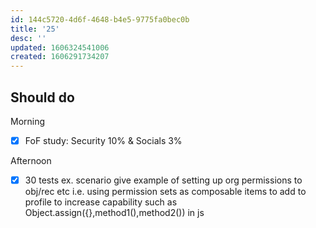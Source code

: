 ```yaml
---
id: 144c5720-4d6f-4648-b4e5-9775fa0bec0b
title: '25'
desc: ''
updated: 1606324541006
created: 1606291734207
---
```


## Should do

Morning
- [x] FoF study: Security 10% & Socials 3%

Afternoon
- [x] 30 tests
    ex. scenario give example of setting up org permissions to obj/rec etc i.e. using permission sets as composable items to add to profile to increase capability such as Object.assign({},method1(),method2()) in js
